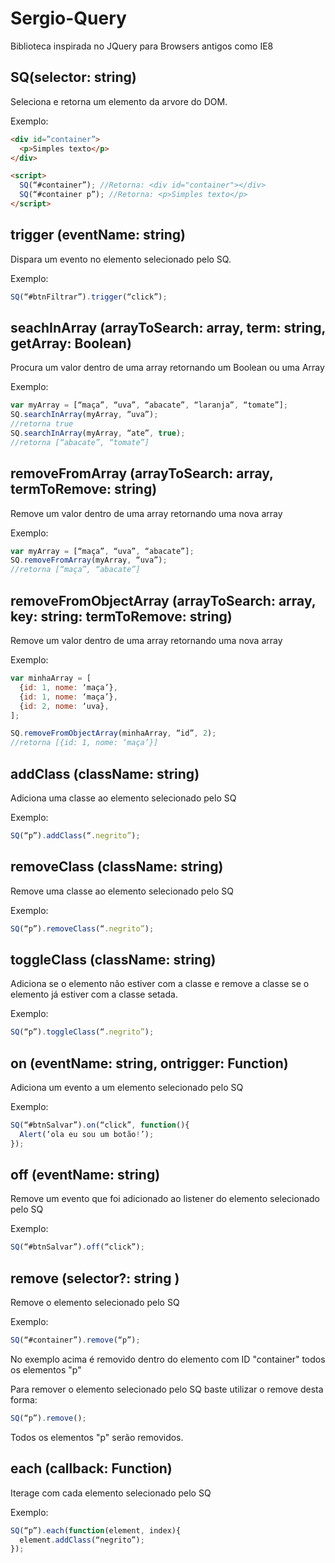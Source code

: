 # Sergio-Query
Biblioteca inspirada no JQuery para Browsers antigos como IE8

## SQ(selector: string)
Seleciona e retorna um elemento da arvore do DOM.

Exemplo:

```html
<div id=”container”>
  <p>Simples texto</p>
</div>

<script>
  SQ(“#container”); //Retorna: <div id="container"></div>
  SQ(“#container p”); //Retorna: <p>Simples texto</p>
</script>
```
## trigger (eventName: string)

Dispara um evento no elemento selecionado pelo SQ.

Exemplo:

```javascript
SQ(“#btnFiltrar”).trigger(“click”);
```

## seachInArray (arrayToSearch: array, term: string, getArray: Boolean)

Procura um valor dentro de uma array retornando um Boolean ou uma Array

Exemplo:

```javascript
var myArray = [“maça”, “uva”, “abacate”, “laranja”, “tomate”];
SQ.searchInArray(myArray, “uva”);
//retorna true
SQ.searchInArray(myArray, “ate”, true);
//retorna [“abacate”, “tomate”]
```

## removeFromArray (arrayToSearch: array, termToRemove: string)

Remove um valor dentro de uma array retornando uma nova array

Exemplo:

```javascript
var myArray = [“maça”, “uva”, “abacate”];
SQ.removeFromArray(myArray, “uva”);
//retorna [“maça”, “abacate”]
```

## removeFromObjectArray (arrayToSearch: array, key: string: termToRemove: string)

Remove um valor dentro de uma array retornando uma nova array

Exemplo:

```javascript
var minhaArray = [
  {id: 1, nome: ‘maça’},
  {id: 1, nome: ‘maça’}, 
  {id: 2, nome: ‘uva},
];

SQ.removeFromObjectArray(minhaArray, “id”, 2);
//retorna [{id: 1, nome: ‘maça’}]
```

## addClass (className: string)

Adiciona uma classe ao elemento selecionado pelo SQ

Exemplo:

```javascript
SQ(“p”).addClass(“.negrito”);
```

## removeClass (className: string)

Remove uma classe ao elemento selecionado pelo SQ

Exemplo:

```javascript
SQ(“p”).removeClass(“.negrito”);
```

## toggleClass (className: string)

Adiciona se o elemento não estiver com a classe e remove a classe se o elemento já estiver com a classe setada.

Exemplo:

```javascript
SQ(“p”).toggleClass(“.negrito”);
```

## on (eventName: string, ontrigger: Function)

Adiciona um evento a um elemento selecionado pelo SQ

Exemplo:

```javascript
SQ(“#btnSalvar”).on(“click”, function(){
  Alert(‘ola eu sou um botão!’);
});
```

## off (eventName: string)

Remove um evento que foi adicionado ao listener do elemento selecionado pelo SQ

Exemplo:

```javascript
SQ(“#btnSalvar”).off(“click”);
```

## remove (selector?: string )

Remove o elemento selecionado pelo SQ

Exemplo:

```javascript
SQ(“#container”).remove(“p”);
```
No exemplo acima é removido dentro do elemento com ID "container" todos os elementos "p"

Para remover o elemento selecionado pelo SQ baste utilizar o remove desta forma:

```javascript
SQ(“p”).remove();
```

Todos os elementos "p" serão removidos.

## each (callback: Function)

Iterage com cada elemento selecionado pelo SQ

Exemplo:

```javascript
SQ(“p”).each(function(element, index){
  element.addClass(“negrito”);
});
```

